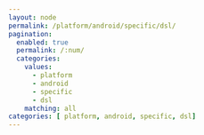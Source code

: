 ```yaml
---
layout: node
permalink: /platform/android/specific/dsl/
pagination: 
  enabled: true
  permalink: /:num/
  categories:
    values:
      - platform
      - android
      - specific
      - dsl
    matching: all
categories: [ platform, android, specific, dsl]
---
```


